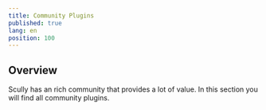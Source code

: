 ```yaml
---
title: Community Plugins
published: true
lang: en
position: 100
---
```


## Overview

Scully has an rich community that provides a lot of value. In this section you will find all community plugins.
